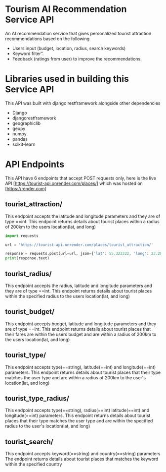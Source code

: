 # Tourism AI Recommendation Service API

An AI recommendation service that gives personalized tourist attraction recommendations based on the following

- Users input (budget, location, radius, search keywords)
- Keyword filter”.
- Feedback (ratings from user) to improve the recommendations.

# Libraries used in building this Service API

This API was built with django restframework alongside other dependencies

- Django
- djangorestframework
- geographiclib
- geopy
- numpy
- pandas
- scikit-learn

# API Endpoints

This API have 6 endpoints that accept POST requests only, here is the live API [https://tourist-api.onrender.com/places/] which was hosted on [https://render.com]

## tourist_attraction/

This endpoint accepts the latitude and longitude parameters and they are of type ==int.
This endpoint returns details about tourist places within a radius of 200km to the users location(lat, and long)

```Python
import requests

url = 'https://tourist-api.onrender.com/places/tourist_attraction/'

response = requests.post(url=url, json={'lat': 55.323322, 'long': 23.287491})
print(response.text)
```

## tourist_radius/

This endpoint accepts the radius, latitude and longitude parameters and they are of type ==int.
This endpoint returns details about tourist places within the specified radius to the users location(lat, and long)

## tourist_budget/

This endpoint accepts budget, latitude and longitude parameters and they are of type ==int.
This endpoint returns details about tourist places that their fares are within the users budget and are within a radius of 200km to the users location(lat, and long)

## tourist_type/

This endpoint accepts type(==string), latitude(==int) and longitude(==int) parameters.
This endpoint returns details about tourist places that their type matches the user type and are within a radius of 200km to the user's location(lat, and long)

## tourist_type_radius/

This endpoint accepts type(==string), radius(==int) latitude(==int) and longitude(==int) parameters.
This endpoint returns details about tourist places that their type matches the user type and are within the specified radius to the user's location(lat, and long)

## tourist_search/

This endpoint accepts keyword(==string) and country(==string) parameters
The endpoint returns details about tourist places that matches the keyword within the specified country
